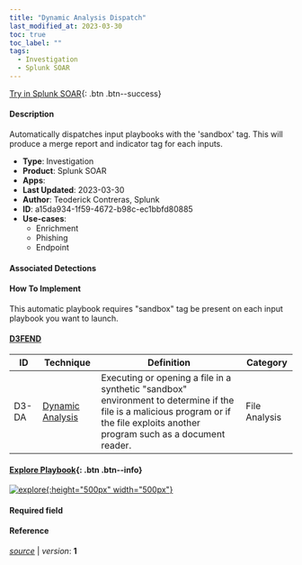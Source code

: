 ```yaml
---
title: "Dynamic Analysis Dispatch"
last_modified_at: 2023-03-30
toc: true
toc_label: ""
tags:
  - Investigation
  - Splunk SOAR
---
```


[Try in Splunk SOAR](https://www.splunk.com/en_us/software/splunk-security-orchestration-and-automation.html){: .btn .btn--success}

#### Description

Automatically dispatches input playbooks with the &#39;sandbox&#39; tag. This will produce a merge report and indicator tag for each inputs.

- **Type**: Investigation
- **Product**: Splunk SOAR
- **Apps**: 
- **Last Updated**: 2023-03-30
- **Author**: Teoderick Contreras, Splunk
- **ID**: a15da934-1f59-4672-b98c-ec1bbfd80885
- **Use-cases**:
  - Enrichment
  - Phishing
  - Endpoint

#### Associated Detections


#### How To Implement
This automatic playbook requires &#34;sandbox&#34; tag be present on each input playbook you want to launch.


#### [D3FEND](https://d3fend.mitre.org/)

| ID          | Technique   | Definition     | Category       |
| ----------- | ----------- |--------------- |--------------- |
| D3-DA | [Dynamic Analysis](https://d3fend.mitre.org/technique/d3f:DynamicAnalysis) | Executing or opening a file in a synthetic &#34;sandbox&#34; environment to determine if the file is a malicious program or if the file exploits another program such as a document reader. | File Analysis |

#### [Explore Playbook](https://splunk.github.io/soar-playbook-viewer/?playbook=https://raw.githubusercontent.com/phantomcyber/playbooks/latest/Dynamic_Analysis_Dispatch.json){: .btn .btn--info}

[![explore](https://raw.githubusercontent.com/splunk/security_content/develop/playbooks/Dynamic_Analysis_Dispatch.png){:height="500px" width="500px"}](https://splunk.github.io/soar-playbook-viewer/?playbook=https://raw.githubusercontent.com/phantomcyber/playbooks/latest/Dynamic_Analysis_Dispatch.json)

#### Required field


#### Reference



[*source*](https://github.com/splunk/security_content/tree/develop/playbooks/Dynamic_Analysis_Dispatch.yml) \| *version*: **1**